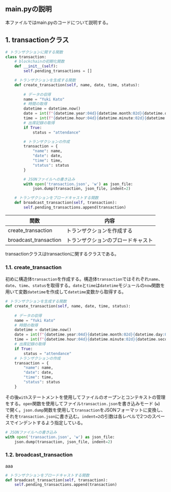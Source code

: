## main.pyの説明

本ファイルではmain.pyのコードについて説明する。

## 1. transactionクラス

```py
# トランザクションに関する関数
class transaction:
    # blockchainの初期化関数
    def __init__(self):
        self.pending_transactions = []

    # トランザクションを生成する関数
    def create_transaction(self, name, date, time, status):
        
        # データの収得
        name = "Yuki Kato"
        # 時間の取得
        datetime = datetime.now()
        date = int(f"{datetime.year:04d}{datetime.month:02d}{datetime.day:02d}")
        time = int(f"{datetime.hour:04d}{datetime.minute:02d}{datetime.second:02d}")
        # 出席記録の取得
        if True:
            status = "attendance"

        # トランザクションの作成
        transaction = {
            "name": name,
            "date": date,
            "time": time,
            "status": status
        }

        # JSONファイルへの書き込み
        with open('transaction.json', 'w') as json_file:
            json.dump(transaction, json_file, indent=2)

    # トランザクションをブロードキャストする関数
    def broadcast_transaction(self, transaction):
        self.pending_transactions.append(transaction)
```

| 関数                    | 内容                        |
|------------------------|----------------------------|
| create_transaction     | トランザクションを作成する       |
| broadcast_transaction  | トランザクションのブロードキャスト |

transactionクラスはtransactionに関するクラスである。

### 1.1. create_transaction

初めに構造体`transaction`を作成する。構造体`transaction`ではそれぞれ`name`、`date`、`time`、`status`を取得する。`date`と`time`は`datetime`モジュールの`now`関数を用いて変数`datetime`を作成して`datetime`変数から取得する。

```py
# トランザクションを生成する関数
def create_transaction(self, name, date, time, status):
    
    # データの収得
    name = "Yuki Kato"
    # 時間の取得
    datetime = datetime.now()
    date = int(f"{datetime.year:04d}{datetime.month:02d}{datetime.day:02d}")
    time = int(f"{datetime.hour:04d}{datetime.minute:02d}{datetime.second:02d}")
    # 出席記録の取得
    if True:
        status = "attendance"
    # トランザクションの作成
    transaction = {
        "name": name,
        "date": date,
        "time": time,
        "status": status
    }
```

その後`with`ステートメントを使用してファイルのオープンとコンテキストの管理をする。`open`関数を使用してファイル`transaction.json`を書き込みモード (`w`) で開く。`json.dump`関数を使用して`transaction`をJSONフォーマットに変換し、それを`transaction.json`に書き込む。`indent=2`の引数は各レベルで2つのスペースでインデントするよう指定している。

```py
# JSONファイルへの書き込み
with open('transaction.json', 'w') as json_file:
    json.dump(transaction, json_file, indent=2)
```

### 1.2. broadcast_transaction

aaa

```py
# トランザクションをブロードキャストする関数
def broadcast_transaction(self, transaction):
    self.pending_transactions.append(transaction)
```
